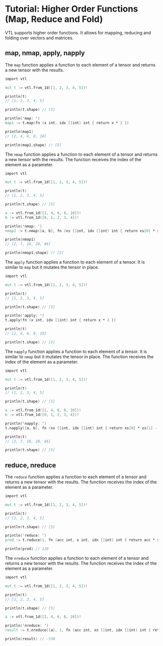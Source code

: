 # Tutorial: Higher Order Functions (Map, Reduce and Fold)

VTL supports higher order functions. It allows for mapping, reducing and folding over vectors and matrices.

## map, nmap, apply, napply

The `map` function applies a function to each element of a tensor and returns a new tensor with the results.

```v
import vtl

mut t := vtl.from_1d([1, 2, 3, 4, 5])!

println(t)
// [1, 2, 3, 4, 5]

println(t.shape) // [5]

println('map: ')
map1 := t.map(fn (x int, idx []int) int { return x * 2 })

println(map1)
// [2, 4, 6, 8, 10]

println(map1.shape) // [5]
```

The `nmap` function applies a function to each element of a tensor and returns a new tensor with the results. The function receives the index of the element as a parameter.

```v
import vtl

mut t := vtl.from_1d([1, 2, 3, 4, 5])!

println(t)
// [1, 2, 3, 4, 5]

println(t.shape) // [5]

a := vtl.from_1d([2, 4, 6, 8, 10])!
b := vtl.from_1d([0, 1, 2, 3, 4])!

println('nmap: ')
nmap1 := t.nmap([a, b], fn (xs []int, idx []int) int { return xs[0] * xs[1] - xs[2] })!

println(nmap1)
// [2, 7, 16, 29, 46]

println(nmap1.shape) // [5]
```

The `apply` function applies a function to each element of a tensor. It is similar to `map` but it mutates the tensor in place.

```v
import vtl

mut t := vtl.from_1d([1, 2, 3, 4, 5])!

println(t)
// [1, 2, 3, 4, 5]

println(t.shape) // [5]

println('apply: ')
t.apply(fn (x int, idx []int) int { return x * 2 })

println(t)
// [2, 4, 6, 8, 10]

println(t.shape) // [5]
```

The `napply` function applies a function to each element of a tensor. It is similar to `nmap` but it mutates the tensor in place. The function receives the index of the element as a parameter.

```v
import vtl

mut t := vtl.from_1d([1, 2, 3, 4, 5])!

println(t)
// [1, 2, 3, 4, 5]

println(t.shape) // [5]

a := vtl.from_1d([2, 4, 6, 8, 10])!
b := vtl.from_1d([0, 1, 2, 3, 4])!

println('napply: ')
t.napply([a, b], fn (xs []int, idx []int) int { return xs[0] * xs[1] - xs[2] })!

println(t)
// [2, 7, 16, 29, 46]

println(t.shape) // [5]
```

## reduce, nreduce

The `reduce` function applies a function to each element of a tensor and returns a new tensor with the results. The function receives the index of the element as a parameter.

```v
import vtl

mut t := vtl.from_1d([1, 2, 3, 4, 5])!

println(t)
// [1, 2, 3, 4, 5]

println(t.shape) // [5]

println('reduce: ')
prod := t.reduce(1, fn (acc int, x int, idx []int) int { return acc * x })

println(prod) // 120
```

The `nreduce` function applies a function to each element of a tensor and returns a new tensor with the results. The function receives the index of the element as a parameter.

```v
import vtl

mut t := vtl.from_1d([1, 2, 3, 4, 5])!

println(t)
// [1, 2, 3, 4, 5]

println(t.shape) // [5]

a := vtl.from_1d([2, 4, 6, 8, 10])!

println('nreduce: ')
result := t.nreduce([a], 1, fn (acc int, xs []int, idx []int) int { return acc * xs[0] - xs[1] })!

println(result) // -530
```
